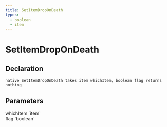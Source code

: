 ```yaml
---
title: SetItemDropOnDeath
types:
  - boolean
  - item
---
```


# SetItemDropOnDeath

## Declaration

```
native SetItemDropOnDeath takes item whichItem, boolean flag returns nothing
```

## Parameters
<dl>
  <dt>whichItem `item`</dt>
  <dd></dd>

  <dt>flag `boolean`</dt>
  <dd></dd>
</dl>